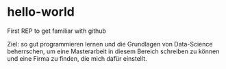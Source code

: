 # hello-world
First REP to get familiar with github

Ziel: so gut programmieren lernen und die Grundlagen von Data-Science beherrschen, um eine Masterarbeit in diesem Bereich schreiben zu können und eine Firma zu finden, die mich dafür einstellt.

